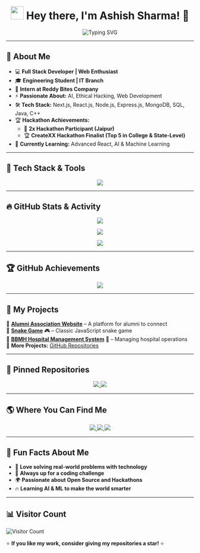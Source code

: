<h1 align="center">
  <img src="https://media.giphy.com/media/hvRJCLFzcasrR4ia7z/giphy.gif" width="35px"> Hey there, I'm Ashish Sharma! 🚀
</h1>

<p align="center">
  <img src="https://readme-typing-svg.herokuapp.com?font=Fira+Code&duration=2000&pause=1000&color=F7B801&center=true&vCenter=true&width=500&height=50&lines=Full+Stack+Developer;Problem+Solver;Hackathon+Enthusiast;Tech+Explorer;Passionate+about+AI+%26+ML" alt="Typing SVG" />
</p>

---

## 🌟 **About Me**
- 💻 **Full Stack Developer | Web Enthusiast**
- 🎓 **Engineering Student | IT Branch**
- 🚀 **Intern at Reddy Bites Company**
- ⚡ **Passionate About:** AI, Ethical Hacking, Web Development
- 🛠️ **Tech Stack:** Next.js, React.js, Node.js, Express.js, MongoDB, SQL, Java, C++
- 🏆 **Hackathon Achievements:**
  - 🏅 **2x Hackathon Participant (Jaipur)**
  - 🏆 **CreateXX Hackathon Finalist (Top 5 in College & State-Level)**
- 🎯 **Currently Learning:** Advanced React, AI & Machine Learning  

---

## 🚀 **Tech Stack & Tools**
<p align="center">
  <img src="https://skillicons.dev/icons?i=html,css,js,react,nextjs,nodejs,express,mongodb,sql,java,cpp,git,github,vscode,figma" />
</p>

---

## 🔥 **GitHub Stats & Activity**
<p align="center">
  <img src="https://github-readme-stats.vercel.app/api?username=ashish1332005&show_icons=true&theme=radical" />
</p>

<p align="center">
  <img src="https://github-readme-streak-stats.herokuapp.com/?user=ashish1332005&theme=tokyonight" />
</p>

<p align="center">
  <img src="https://github-readme-stats.vercel.app/api/top-langs/?username=ashish1332005&layout=compact&theme=radical" />
</p>

---

## 🏆 **GitHub Achievements**
<p align="center">
  <img src="https://github-profile-trophy.vercel.app/?username=ashish1332005&theme=radical&margin-w=10&row=1" />
</p>

---

## 💼 **My Projects**
🔹 **[Alumni Association Website](https://github.com/ashish1332005/allumni-association)** – A platform for alumni to connect  
🔹 **[Snake Game](https://github.com/ashish1332005/Snake-Game)** 🎮 – Classic JavaScript snake game  
🔹 **[BBMH Hospital Management System](https://github.com/ashish1332005/bbmh-hospital-management)** 🏥 – Managing hospital operations  
🔹 **More Projects:** [GitHub Repositories](https://github.com/ashish1332005?tab=repositories)  

---

## 📌 **Pinned Repositories**
<p align="center">
  <a href="https://github.com/ashish1332005/allumni-association">
    <img src="https://github-readme-stats.vercel.app/api/pin/?username=ashish1332005&repo=allumni-association&theme=radical" />
  </a>
  <a href="https://github.com/ashish1332005/Snake-Game">
    <img src="https://github-readme-stats.vercel.app/api/pin/?username=ashish1332005&repo=Snake-Game&theme=radical" />
  </a>
</p>

---

## 🌎 **Where You Can Find Me**
<p align="center">
  <a href="mailto:ashishsharma01710171@gmail.com">
    <img src="https://img.shields.io/badge/Email-ashishsharma01710171@gmail.com-red?style=for-the-badge&logo=gmail&logoColor=white" />
  </a>
  <a href="https://www.linkedin.com/in/ashish-sharma">
    <img src="https://img.shields.io/badge/LinkedIn-Ashish%20Sharma-blue?style=for-the-badge&logo=linkedin" />
  </a>
  <a href="https://github.com/ashish1332005">
    <img src="https://img.shields.io/badge/GitHub-ashish1332005-black?style=for-the-badge&logo=github" />
  </a>
</p>

---

## 💖 **Fun Facts About Me**
- 🚀 **Love solving real-world problems with technology**
- 🎯 **Always up for a coding challenge**
- 🌍 **Passionate about Open Source and Hackathons**
- 🔥 **Learning AI & ML to make the world smarter**

---

## 📊 **Visitor Count**
![Visitor Count](https://komarev.com/ghpvc/?username=ashish1332005&color=brightgreen)

⭐ **If you like my work, consider giving my repositories a star!** ⭐
